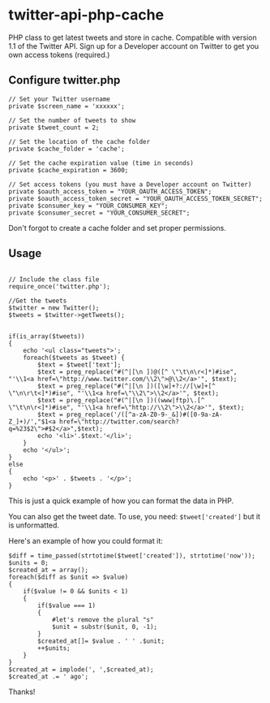 twitter-api-php-cache
=====================

PHP class to get latest tweets and store in cache. Compatible with version 1.1 of the Twitter API. Sign up for a Developer account on Twitter to get you own access tokens (required.)



## Configure twitter.php

```
// Set your Twitter username
private $screen_name = 'xxxxxx';

// Set the number of tweets to show
private $tweet_count = 2;

// Set the location of the cache folder
private $cache_folder = 'cache';

// Set the cache expiration value (time in seconds)
private $cache_expiration = 3600;

// Set access tokens (you must have a Developer account on Twitter)
private $oauth_access_token = "YOUR_OAUTH_ACCESS_TOKEN";
private $oauth_access_token_secret = "YOUR_OAUTH_ACCESS_TOKEN_SECRET";
private $consumer_key = "YOUR_CONSUMER_KEY";
private $consumer_secret = "YOUR_CONSUMER_SECRET";

```

Don't forgot to create a cache folder and set proper permissions.



## Usage

```

// Include the class file
require_once('twitter.php');

//Get the tweets
$twitter = new Twitter();
$tweets = $twitter->getTweets();


if(is_array($tweets))
{
	echo '<ul class="tweets">';
	foreach($tweets as $tweet) {
		$text = $tweet['text'];
		$text = preg_replace("#(^|[\n ])@([^ \"\t\n\r<]*)#ise", "'\\1<a href=\"http://www.twitter.com/\\2\">@\\2</a>'", $text);
		$text = preg_replace("#(^|[\n ])([\w]+?://[\w]+[^ \"\n\r\t<]*)#ise", "'\\1<a href=\"\\2\">\\2</a>'", $text);
		$text = preg_replace("#(^|[\n ])((www|ftp)\.[^ \"\t\n\r<]*)#ise", "'\\1<a href=\"http://\\2\">\\2</a>'", $text);
		$text = preg_replace('/([^a-zA-Z0-9-_&])#([0-9a-zA-Z_]+)/',"$1<a href=\"http://twitter.com/search?q=%23$2\">#$2</a>",$text);
		echo '<li>'.$text.'</li>';
	}
	echo '</ul>';
}
else
{
	echo '<p>' . $tweets . '</p>';	
}

```

This is just a quick example of how you can format the data in PHP. 


You can also get the tweet date. To use, you need: `$tweet['created']` but it is unformatted. 

Here's an example of how you could format it:

```
$diff = time_passed(strtotime($tweet['created']), strtotime('now'));
$units = 0;
$created_at = array();
foreach($diff as $unit => $value)
{
	if($value != 0 && $units < 1)
	{
		if($value === 1)
		{
			#let's remove the plural "s"
			$unit = substr($unit, 0, -1);
		}
		$created_at[]= $value . ' ' .$unit;
		++$units;		
	}
}
$created_at = implode(', ',$created_at);
$created_at .= ' ago';
```

Thanks!